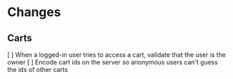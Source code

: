 # Changes

## Carts

[ ] When a logged-in user tries to access a cart, validate that the user is the owner
[ ] Encode cart ids on the server so anonymous users can't guess the ids of other carts